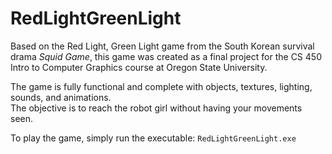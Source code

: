 # RedLightGreenLight
Based on the Red Light, Green Light game from the South Korean survival drama *Squid Game*,
this game was created as a final project for the CS 450 Intro to Computer Graphics course at Oregon State University.

The game is fully functional and complete with objects, textures, lighting, sounds, and animations.   
The objective is to reach the robot girl without having your movements seen.

To play the game, simply run the executable: `RedLightGreenLight.exe`
